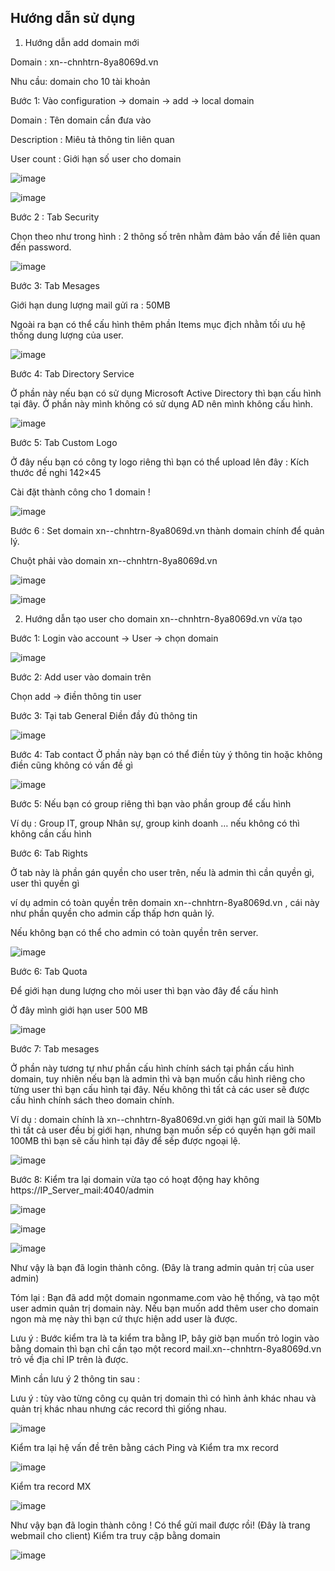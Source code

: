 ## Hướng dẫn sử dụng 

1. Hướng dẫn add domain mới

Domain : xn--chnhtrn-8ya8069d.vn

Nhu cầu: domain cho 10 tài khoản

Bước 1: Vào configuration -> domain -> add -> local domain

Domain : Tên domain cần đưa vào

Description : Miêu tả  thông tin liên quan

User count : Giới hạn số user cho domain

![image](https://user-images.githubusercontent.com/97047640/175846928-0d89aa09-b13d-40b7-8dd8-29e9f1c22075.png)

![image](https://user-images.githubusercontent.com/97047640/175848711-db60af2d-8272-4474-8141-a1698e3f2c50.png)

Bước 2 : Tab Security

Chọn theo như trong hình : 2 thông số trên nhằm đảm bảo vấn đề liên quan đến password.

![image](https://user-images.githubusercontent.com/97047640/175848766-068dad17-1706-41ce-ac37-bdf8be768019.png)

Bước 3: Tab Mesages

Giới hạn dung lượng mail gửi ra : 50MB

Ngoài ra bạn có thể cấu hình thêm phần Items mục địch nhằm tối ưu hệ thống dung lượng của user.

![image](https://user-images.githubusercontent.com/97047640/175849447-5ee61525-6a15-4b80-846f-cd5f5dbefb8d.png)

Bước 4: Tab Directory Service

Ở phần này nếu bạn có sử dụng Microsoft Active Directory thì bạn cấu hình tại đây. Ở phần này mình không có sử dụng AD nên mình không cấu hình.

![image](https://user-images.githubusercontent.com/97047640/175849528-7788b838-3afd-4d81-8178-0c023d33383a.png)

Bước 5: Tab Custom Logo

Ở đây nếu bạn có công ty logo riêng thì bạn có thể upload lên đây : Kích thước đề nghi 142×45

Cài đặt thành công cho 1 domain !

![image](https://user-images.githubusercontent.com/97047640/175849606-6c940ddf-f340-44d5-a88d-5ebca727e46e.png)

Bước 6 : Set domain xn--chnhtrn-8ya8069d.vn thành domain chính để quản lý.

Chuột phải vào domain xn--chnhtrn-8ya8069d.vn

![image](https://user-images.githubusercontent.com/97047640/175850484-8b3f8c24-a441-4970-81b3-0bf5b52bb2de.png)

![image](https://user-images.githubusercontent.com/97047640/175850509-13f63d48-d6d0-44b2-977b-7df30c9262f6.png)

2. Hướng dẫn tạo user cho domain xn--chnhtrn-8ya8069d.vn vừa tạo

Bước 1: Login vào account -> User -> chọn domain

![image](https://user-images.githubusercontent.com/97047640/175851362-7117a040-12e1-4b97-8676-2c2ac8ad77e6.png)

Bước 2: Add user vào domain trên

Chọn add -> điền thông tin user

Bước 3: Tại tab General Điền đầy đủ thông tin

![image](https://user-images.githubusercontent.com/97047640/175851552-969598e2-f3d7-4cab-9ef8-ecb10ad5f8a7.png)

Bước 4: Tab contact
Ở phần này bạn có thể điền tùy ý thông tin hoặc không điền cũng không có vấn đề gì

![image](https://user-images.githubusercontent.com/97047640/175851871-a18c7473-56e5-41ac-9e73-3521b6324820.png)

Bước 5: Nếu bạn có group riêng thì bạn vào phần group để cấu hình

Ví dụ : Group IT, group Nhân sự, group kinh doanh … nếu không có thì không cần cấu hình

Bước 6: Tab Rights

Ở tab này là phần gán quyền cho user trên, nếu là admin thì cần quyền gì, user thì quyền gì

ví dụ admin có toàn quyền trên domain xn--chnhtrn-8ya8069d.vn , cái này như phần quyền cho admin cấp thấp hơn quản lý.

Nếu không bạn có thể cho admin có toàn quyền trên server.

![image](https://user-images.githubusercontent.com/97047640/175851980-a4c40e24-e9f2-4a76-aff3-2759ee85d7f9.png)

Bước 6: Tab Quota

Để giới hạn dung lượng cho mỏi user thì bạn vào đây để cấu hình

Ở đây mình giới hạn user 500 MB

![image](https://user-images.githubusercontent.com/97047640/175852034-5986082b-45a4-4782-86f4-f0a1dc3407c1.png)

Bước 7: Tab mesages

Ở phần này tương tự như phần cấu hình chính sách tại phần cấu hình domain, tuy nhiên nếu bạn là admin thì và bạn muốn cấu hình riêng cho từng user thì bạn cấu hình tại đây. Nếu không thì tất cả các user sẽ được cấu hình chính sách theo domain chính.

Ví dụ : domain chính là xn--chnhtrn-8ya8069d.vn giới hạn gửi mail là 50Mb thì tất cả user đều bị giới hạn, nhưng bạn muốn sếp có quyền hạn gởi mail 100MB thì bạn sẽ cấu hình tại đây để sếp được ngoại lệ.

![image](https://user-images.githubusercontent.com/97047640/175852138-c8794d97-1fab-4ebd-b17f-fc7834d4662e.png)

Bước 8: Kiểm tra lại domain vừa tạo có hoạt động hay không
https://IP_Server_mail:4040/admin

![image](https://user-images.githubusercontent.com/97047640/175852242-6032d0c7-bdd5-496c-9ec5-190f2b5d966b.png)

![image](https://user-images.githubusercontent.com/97047640/175852298-0fd15448-c5d6-4f04-ba74-14082ff0a925.png)

![image](https://user-images.githubusercontent.com/97047640/175852342-3fc6ffc2-8402-4827-bdc9-1553b74b59a9.png)

Như vậy là bạn đã login thành công. (Đây là trang admin quản trị của user admin)

Tóm lại : Bạn đã add một domain ngonmame.com vào hệ thống, và tạo một user admin quản trị domain này. Nếu bạn muốn add thêm user cho domain ngon mà mẹ này thì bạn cứ thực hiện add user là được.

Lưu ý : Bước kiểm tra là ta kiểm tra bằng IP, bây giờ bạn muốn trỏ login vào bằng domain thì bạn chỉ cần tạo một record mail.xn--chnhtrn-8ya8069d.vn trỏ về địa chỉ IP trên là được.

Mình cần lưu ý 2 thông tin sau :

Lưu ý : tùy vào từng công cụ quản trị domain thì có hình ảnh khác nhau và quản trị khác nhau nhưng các record thì giống nhau.

![image](https://user-images.githubusercontent.com/97047640/175852500-0f06196b-f766-48e2-b524-f42bfe2dba9b.png)

Kiểm tra lại hệ vấn đề trên bằng cách Ping và Kiểm tra mx record

![image](https://user-images.githubusercontent.com/97047640/175852651-5eedbc88-932d-45d9-8185-0646fdad7ef5.png)

Kiểm tra record MX

![image](https://user-images.githubusercontent.com/97047640/175852951-6fe4791b-42dc-47e5-8a6c-eaa0ff77046c.png)

Như vậy bạn đã login thành công ! Có thể gửi mail được rồi! (Đây là trang webmail cho client)
Kiểm tra truy cập bằng domain

![image](https://user-images.githubusercontent.com/97047640/175853000-5e924c79-e234-4be1-a74f-afa76fb93bf5.png)

